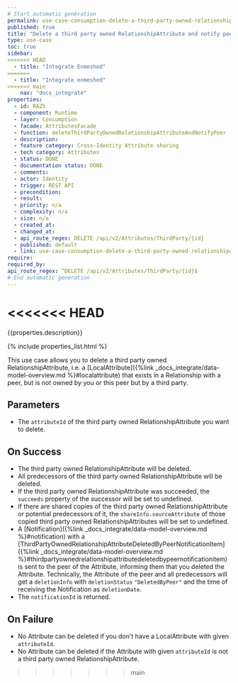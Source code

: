 ```yaml
---
# Start automatic generation
permalink: use-case-consumption-delete-a-third-party-owned-relationshipattribute-and-notify-peer
published: true
title: "Delete a third party owned RelationshipAttribute and notify peer"
type: use-case
toc: true
sidebar:
<<<<<<< HEAD
  - title: "Integrate Enmeshed"
=======
  - title: "Integrate enmeshed"
>>>>>>> main
    nav: "docs_integrate"
properties:
  - id: RA25
  - component: Runtime
  - layer: Consumption
  - facade: AttributesFacade
  - function: deleteThirdPartyOwnedRelationshipAttributeAndNotifyPeer
  - description:
  - feature category: Cross-Identity Attribute sharing
  - tech category: Attributes
  - status: DONE
  - documentation status: DONE
  - comments:
  - actor: Identity
  - trigger: REST API
  - precondition:
  - result:
  - priority: n/a
  - complexity: n/a
  - size: n/a
  - created_at:
  - changed_at:
  - api_route_regex: DELETE /api/v2/Attributes/ThirdParty/{id}
  - published: default
  - link: use-case-consumption-delete-a-third-party-owned-relationshipattribute-and-notify-peer
require:
required_by:
api_route_regex: ^DELETE /api/v2/Attributes/ThirdParty/{id}$
# End automatic generation
---
```

<<<<<<< HEAD
=======

{{properties.description}}

{% include properties_list.html %}

This use case allows you to delete a third party owned RelationshipAttribute, i.e. a [LocalAttribute]({%link _docs_integrate/data-model-overview.md %}#localattribute) that exists in a Relationship with a peer, but is not owned by you or this peer but by a third party.

## Parameters

- The `attributeId` of the third party owned RelationshipAttribute you want to delete.

## On Success

- The third party owned RelationshipAttribute will be deleted.
- All predecessors of the third party owned RelationshipAttribute will be deleted.
- If the third party owned RelationshipAttribute was succeeded, the `succeeds` property of the successor will be set to undefined.
- If there are shared copies of the third party owned RelationshipAttribute or potential predecessors of it, the `shareInfo.sourceAttribute` of those copied third party owned RelationshipAttributes will be set to undefined.
- A [Notification]({%link _docs_integrate/data-model-overview.md %}#notification) with a [ThirdPartyOwnedRelationshipAttributeDeletedByPeerNotificationItem]({%link _docs_integrate/data-model-overview.md %}#thirdpartyownedrelationshipattributedeletedbypeernotificationitem) is sent to the peer of the Attribute, informing them that you deleted the Attribute. Technically, the Attribute of the peer and all predecessors will get a `deletionInfo` with `deletionStatus` `"DeletedByPeer"` and the time of receiving the Notification as `deletionDate`.
- The `notificationId` is returned.

## On Failure

- No Attribute can be deleted if you don't have a LocalAttribute with given `attributeId`.
- No Attribute can be deleted if the Attribute with given `attributeId` is not a third party owned RelationshipAttribute.
>>>>>>> main
